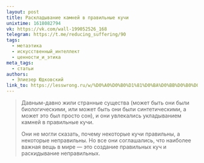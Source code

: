 ```yaml
---
layout: post
title: Раскладывание камней в правильные кучи
unixtime: 1618082794
vk: https://vk.com/wall-199052526_168
telegram: https://t.me/reducing_suffering/90
tags:
  - метаэтика
  - искусственный_интеллект
  - ценности_и_этика
meta_tags:
  - статьи
authors:
  - Элиезер Юдковский
link_to: https://lesswrong.ru/w/%D0%A0%D0%B0%D1%81%D0%BA%D0%BB%D0%B0%D0%B4%D1%8B%D0%B2%D0%B0%D0%BD%D0%B8%D0%B5_%D0%BA%D0%B0%D0%BC%D0%BD%D0%B5%D0%B9_%D0%B2_%D0%BF%D1%80%D0%B0%D0%B2%D0%B8%D0%BB%D1%8C%D0%BD%D1%8B%D0%B5_%D0%BA%D1%83%D1%87%D0%B8
---
```

>Давным-давно жили странные существа (может быть они были биологическими, или может быть они были синтетическими, а может это был просто сон), и они увлекались укладыванием камней в правильные кучи.
>
>Они не могли сказать, почему некоторые кучи правильны, а некоторые неправильны. Но все они соглашались, что наиболее важная вещь в мире — это создание правильных куч и раскидывание неправильных.